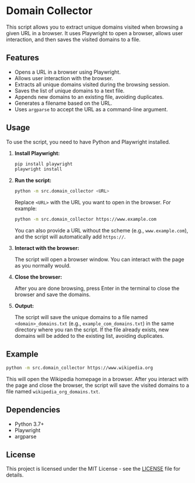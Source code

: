 # Domain Collector

This script allows you to extract unique domains visited when browsing a given URL in a browser. It uses Playwright to open a browser, allows user interaction, and then saves the visited domains to a file.

## Features

-   Opens a URL in a browser using Playwright.
-   Allows user interaction with the browser.
-   Extracts all unique domains visited during the browsing session.
-   Saves the list of unique domains to a text file.
-   Appends new domains to an existing file, avoiding duplicates.
-   Generates a filename based on the URL.
-   Uses `argparse` to accept the URL as a command-line argument.

## Usage

To use the script, you need to have Python and Playwright installed.

1.  **Install Playwright:**

    ```bash
    pip install playwright
    playwright install
    ```

2.  **Run the script:**

    ```bash
    python -m src.domain_collector <URL>
    ```

    Replace `<URL>` with the URL you want to open in the browser. For example:

    ```bash
    python -m src.domain_collector https://www.example.com
    ```

    You can also provide a URL without the scheme (e.g., `www.example.com`), and the script will automatically add `https://`.

3.  **Interact with the browser:**

    The script will open a browser window. You can interact with the page as you normally would.

4.  **Close the browser:**

    After you are done browsing, press Enter in the terminal to close the browser and save the domains.

5.  **Output:**

    The script will save the unique domains to a file named `<domain>_domains.txt` (e.g., `example_com_domains.txt`) in the same directory where you ran the script. If the file already exists, new domains will be added to the existing list, avoiding duplicates.

## Example

```bash
python -m src.domain_collector https://www.wikipedia.org
```

This will open the Wikipedia homepage in a browser. After you interact with the page and close the browser, the script will save the visited domains to a file named `wikipedia_org_domains.txt`.

## Dependencies

-   Python 3.7+
-   Playwright
-   argparse

## License

This project is licensed under the MIT License - see the [LICENSE](LICENSE) file for details.
